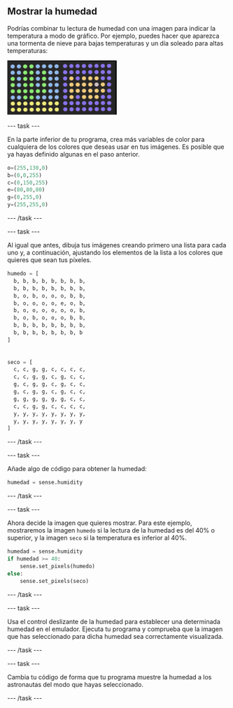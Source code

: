 ## Mostrar la humedad

Podrías combinar tu lectura de humedad con una imagen para indicar la temperatura a modo de gráfico. Por ejemplo, puedes hacer que aparezca una tormenta de nieve para bajas temperaturas y un día soleado para altas temperaturas:

![Húmedo y seco](images/wet-dry.png)

\--- task \---

En la parte inferior de tu programa, crea más variables de color para cualquiera de los colores que deseas usar en tus imágenes. Es posible que ya hayas definido algunas en el paso anterior.

```python
o=(255,130,0)
b=(0,0,255)
c=(0,150,255)
e=(80,80,80)
g=(0,255,0)
y=(255,255,0)
```

\--- /task \---

\--- task \---

Al igual que antes, dibuja tus imágenes creando primero una lista para cada uno y, a continuación, ajustando los elementos de la lista a los colores que quieres que sean tus píxeles.

```python
humedo = [
  b, b, b, b, b, b, b, b,
  b, b, b, b, b, b, b, b,
  b, o, b, o, o, o, b, b,
  b, o, o, o, o, e, o, b,
  b, o, o, o, o, o, o, b,
  b, o, b, o, o, o, b, b,
  b, b, b, b, b, b, b, b,
  b, b, b, b, b, b, b, b
]


seco = [
  c, c, g, g, c, c, c, c,
  c, c, g, g, c, g, c, c,
  g, c, g, g, c, g, c, c,
  g, c, g, g, c, g, c, c,
  g, g, g, g, g, g, c, c,
  c, c, g, g, c, c, c, c,
  y, y, y, y, y, y, y, y,
  y, y, y, y, y, y, y, y
]
```

\--- /task \---

\--- task \---

Añade algo de código para obtener la humedad:

```python
humedad = sense.humidity
```

\--- /task \---

\--- task \---

Ahora decide la imagen que quieres mostrar. Para este ejemplo, mostraremos la imagen `humedo` si la lectura de la humedad es del 40% o superior, y la imagen `seco` si la temperatura es inferior al 40%.

```python
humedad = sense.humidity
if humedad >= 40:
    sense.set_pixels(humedo)
else:
    sense.set_pixels(seco)
```

\--- /task \---

\--- task \---

Usa el control deslizante de la humedad para establecer una determinada humedad en el emulador. Ejecuta tu programa y comprueba que la imagen que has seleccionado para dicha humedad sea correctamente visualizada.

\--- /task \---

\--- task \---

Cambia tu código de forma que tu programa muestre la humedad a los astronautas del modo que hayas seleccionado.

\--- /task \---